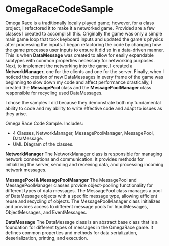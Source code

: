 # OmegaRaceCodeSample

Omega Race is a traditionally locally played game; however, for a class project, I refactored it to make it a networked game. Provided are a few classes I created to accomplish this. Originally the game was only a simple main game loop that took keyboard inputs and updated the game's physics after processing the inputs. I began refactoring the code by changing how the game processes user inputs to ensure it did so in a data-driven manner. This is when **DataMessage** was created to allow for easily expandable subtypes with common properties necessary for networking purposes. Next, to implement the networking into the game, I created a **NetworkManager**, one for the clients and one for the server. Finally, when I noticed the creation of new DataMessages in every frame of the game was beginning to slow down my code and affect performance drastically, I created the **MessagePool** class and the **MessagePoolManager** class responsible for recycling used DataMessages.

I chose the samples I did because they demonstrate both my fundamental ability to code and my ability to write effective code and adapt to issues as they arise.  

Omega Race Code Sample. Includes: 
  - 4 Classes, NetworkManager, MessagePoolManager, MessagePool, DataMessage.
  - UML Diagram of the classes.

**NetworkManager**
The NetworkManager class is responsible for managing network connections and communication. It provides methods for initializing the server, sending and receiving data, and processing incoming network messages.

**MessagePool & MessagePoolMaanger**
The MessagePool and MessagePoolManager classes provide object-pooling functionality for different types of data messages. The MessagePool class manages a pool of DataMessage objects with a specific message type, allowing efficient reuse and recycling of objects. The MessagePoolManager class initializes and provides access to different message pools for InputMessages, ObjectMessages, and EventMessages. 

**DataMessage**
The DataMessage class is an abstract base class that is a foundation for different types of messages in the OmegaRace game. It defines common properties and methods for data serialization, deserialization, printing, and execution. 
